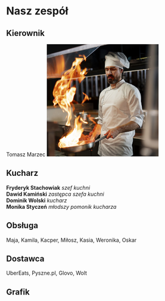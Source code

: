 # Nasz zespół

## Kierownik
Tomasz Marzec
<img src = "img/chef-cooking-kitchen-while-wearing-professional-attire.jpg" width = 300>

## Kucharz

**Fryderyk Stachowiak** *szef kuchni*
  <br/>
**Dawid Kamiński** *zastępca szefa kuchni*
  <br/>
  **Dominik Wolski** *kucharz*
    <br/>
    **Monika Styczeń** *młodszy pomonik kucharza*


## Obsługa

Maja, Kamila, Kacper, Miłosz, Kasia, Weronika, Oskar

## Dostawca

UberEats, Pyszne.pl, Glovo, Wolt

## Grafik

